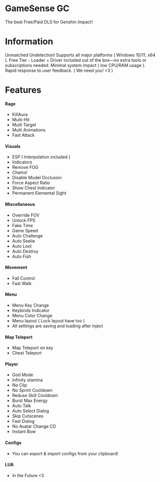 # GameSense GC
The best Free/Paid DLS for Genshin Impact!

# Information
Unmatched Undetection! Supports all major platforms ( Windows 10/11, x64 ). Free Tier - Loader + Driver included out of the box—no extra tools or subscriptions needed. Minimal system impact ( low CPU/RAM usage ). Rapid response to user feedback. ( We need you! <3 )

# Features
#### Rage
* KillAura
* Multi-Hit
* Multi Target
* Multi Animations
* Fast Attack
#### Visuals
* ESP ( Interpolation included )
* Indicators
* Remove FOG
* Chams!
* Disable Model Occlusion
* Force Aspect Ratio
* Show Chest Indicator
* Permanent Elemental Sight
#### Miscellaneous
* Override FOV
* Unlock FPS
* Fake Time
* Game Speed
* Auto Challenge
* Auto Seelie
* Auto Loot
* Auto Destroy
* Auto Fish
#### Movement
* Fall Control
* Fast Walk
#### Menu
* Menu Key Change
* Keybinds Indicator
* Menu Color Change
* Menu layout ( Lock layout have too )
* All settings are saving and loading after inject
#### Map Teleport
* Map Teleport on key
* Chest Teleport
#### Player
* God Mode
* Infinity stamina
* No Clip
* No Sprint Cooldown
* Reduse Skill Cooldown
* Burst Max Energy
* Auto Talk
* Auto Select Dialog
* Skip Cutscenes
* Fast Dialog
* No Avatar Change CD
* Instant Bow
#### Configs
* You can export & import configs from your clipboard!
#### LUA
* In the Future <3

